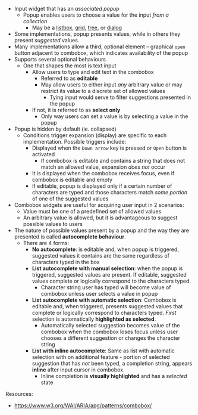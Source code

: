 - Input widget that has an _associated popup_
	- Popup enables users to choose a value for the input _from a collection_
		- May be a [listbox](Listbox.md), [grid](Grid.md), [tree](Tree%20View%20Pattern.md), or [dialog](Dialogs.md)
- Some implementations, popup presents values, while in others they present _suggested_ values.
- Many implementations allow a third, optional element – graphical `open` button adjacent to combobox, which indicates availability of the popup
- Supports several optional behaviours
	- One that shapes the most is text input
		- Allow users to type and edit text in the combobox 
			- Referred to as **editable**
			- May allow users to either input _any_ arbitrary value or may restrict its value to a discrete set of allowed values
				- Tying input would serve to filter suggestions presented in the popup
		- If not, it is referred to as **select only**
			- Only way users can set a value is by selecting a value in the popup
- Popup is hidden by default (ie. collapsed)
	- Conditions trigger expansion (display) are specific to each implementation. Possible triggers include:
		- Displayed when the `Down arrow` key is pressed or `Open` button is activated
			- If combobox is editable and contains a string that does not match an allowed value, expansion _does not_ occur
		- It is displayed when the combobox receives focus, even if combobox is editable and empty
		- If editable, popup is displayed only if a certain number of characters are typed and those characters match _some portion_ of one of the suggested values
- Combobox widgets are useful for acquiring user input in 2 scenarios:
	- Value must be one of a predefined set of allowed values
	- An arbitrary value is allowed, but it is advantageous to suggest possible values to users
- The nature of possible values present by a popup and the way they are presented is called **autocomplete behaviour**.
	- There are 4 forms:
		- **No autocomplete**: is editable and, when popup is triggered, suggested values it contains are the same regardless of characters typed in the box
		- **List autocomplete with manual selection**: when the popup is triggered, suggested values are present. If editable, suggested values complete or logically correspond to the characters typed.
			- Character string user has typed will become value of combobox unless user selects a value in popup
		- **List autocomplete with automatic selection**: Combobox is editable and, when triggered, presents suggested values that complete or logically correspond to characters typed. *First* selection is automatically **highlighted as selected**.
			- Automatically selected suggestion becomes value of the combobox when the combobox loses focus unless user chooses a different suggestion or changes the character string
		- **List with inline autocomplete**: Same as list with automatic selection with on additional feature - portion of selected suggestion that has _not_ been typed, a completion string, appears **inline** after input cursor in combobox.
			- Inline completion is **visually highlighted** and has a _selected_ state

Resources:
- https://www.w3.org/WAI/ARIA/apg/patterns/combobox/